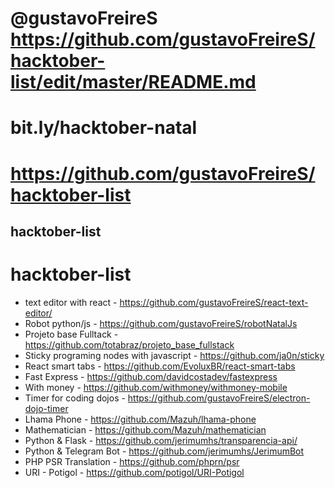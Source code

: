 
# @gustavoFreireS https://github.com/gustavoFreireS/hacktober-list/edit/master/README.md
# bit.ly/hacktober-natal
# https://github.com/gustavoFreireS/hacktober-list
## hacktober-list

# hacktober-list

* text editor with react - https://github.com/gustavoFreireS/react-text-editor/
* Robot python/js - https://github.com/gustavoFreireS/robotNatalJs
* Projeto base Fulltack - https://github.com/totabraz/projeto_base_fullstack
* Sticky programing nodes with javascript - https://github.com/ja0n/sticky
* React smart tabs -  https://github.com/EvoluxBR/react-smart-tabs
* Fast Express - https://github.com/davidcostadev/fastexpress
* With money - https://github.com/withmoney/withmoney-mobile
* Timer for coding dojos - https://github.com/gustavoFreireS/electron-dojo-timer
* Lhama Phone - https://github.com/Mazuh/lhama-phone
* Mathematician - https://github.com/Mazuh/mathematician
* Python & Flask - https://github.com/jerimumhs/transparencia-api/
* Python & Telegram Bot - https://github.com/jerimumhs/JerimumBot
* PHP PSR Translation - https://github.com/phprn/psr
* URI - Potigol - https://github.com/potigol/URI-Potigol